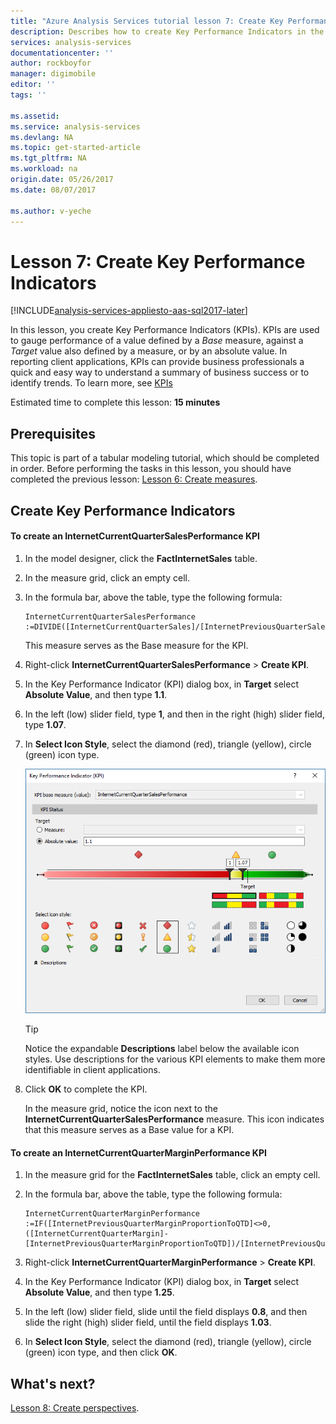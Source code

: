 ```yaml
---
title: "Azure Analysis Services tutorial lesson 7: Create Key Performance Indicators | Azure"
description: Describes how to create Key Performance Indicators in the Azure Analysis Services tutorial project. 
services: analysis-services
documentationcenter: ''
author: rockboyfor
manager: digimobile
editor: ''
tags: ''

ms.assetid: 
ms.service: analysis-services
ms.devlang: NA
ms.topic: get-started-article
ms.tgt_pltfrm: NA
ms.workload: na
origin.date: 05/26/2017
ms.date: 08/07/2017

ms.author: v-yeche
---
```

# Lesson 7: Create Key Performance Indicators

[!INCLUDE[analysis-services-appliesto-aas-sql2017-later](../../../includes/analysis-services-appliesto-aas-sql2017-later.md)]

In this lesson, you create Key Performance Indicators (KPIs). KPIs are used to gauge performance of a value defined by a *Base* measure, against a *Target* value also defined by a measure, or by an absolute value. In reporting client applications, KPIs can provide business professionals a quick and easy way to understand a summary of business success or to identify trends. To learn more, see [KPIs](/sql/analysis-services/tabular-models/kpis-ssas-tabular)

Estimated time to complete this lesson: **15 minutes**  

## Prerequisites  
This topic is part of a tabular modeling tutorial, which should be completed in order. Before performing the tasks in this lesson, you should have completed the previous lesson: [Lesson 6: Create measures](../tutorials/aas-lesson-6-create-measures.md).   

## Create Key Performance Indicators  

#### To create an InternetCurrentQuarterSalesPerformance KPI  

1.  In the model designer, click the **FactInternetSales** table.  

2.  In the measure grid, click an empty cell.  

3.  In the formula bar, above the table, type the following formula: 

    ```  
    InternetCurrentQuarterSalesPerformance :=DIVIDE([InternetCurrentQuarterSales]/[InternetPreviousQuarterSalesProportionToQTD],BLANK())  
    ```

    This measure serves as the Base measure for the KPI.  

4.  Right-click **InternetCurrentQuarterSalesPerformance** > **Create KPI**.   

5.  In the Key Performance Indicator (KPI) dialog box, in **Target** select **Absolute Value**, and then type **1.1**.  

7.  In the left (low) slider field, type **1**, and then in the right (high) slider field, type **1.07**.  

8.  In **Select Icon Style**, select the diamond (red), triangle (yellow), circle (green) icon type.

    ![aas-lesson7-kpi](../tutorials/media/aas-lesson7-kpi.png)

    > [!TIP]  
    > Notice the expandable **Descriptions** label below the available icon styles. Use descriptions for the various KPI elements to make them more identifiable in client applications.  

9. Click **OK** to complete the KPI.  

    In the measure grid, notice the icon next to the **InternetCurrentQuarterSalesPerformance** measure. This icon indicates that this measure serves as a Base value for a KPI.  

#### To create an InternetCurrentQuarterMarginPerformance KPI  

1.  In the measure grid for the **FactInternetSales** table, click an empty cell.  

2.  In the formula bar, above the table, type the following formula:  

    ```
    InternetCurrentQuarterMarginPerformance :=IF([InternetPreviousQuarterMarginProportionToQTD]<>0,([InternetCurrentQuarterMargin]-[InternetPreviousQuarterMarginProportionToQTD])/[InternetPreviousQuarterMarginProportionToQTD],BLANK())  
    ```

3.  Right-click **InternetCurrentQuarterMarginPerformance** > **Create KPI**.  

4.  In the Key Performance Indicator (KPI) dialog box, in **Target** select **Absolute Value**, and then type **1.25**.   

5.  In the left (low) slider field, slide until the field displays **0.8**, and then slide the right (high) slider field, until the field displays **1.03**.  

6.  In **Select Icon Style**, select the diamond (red), triangle (yellow), circle (green) icon type, and then click **OK**.  

## What's next?
[Lesson 8: Create perspectives](../tutorials/aas-lesson-8-create-perspectives.md).